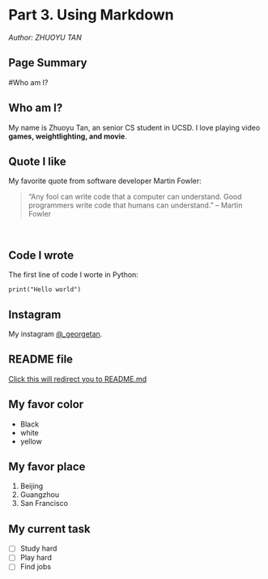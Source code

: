 # Part 3. Using Markdown

*Author: ZHUOYU TAN*
<br>

## Page Summary ##
#Who am I?
## Who am I? ##

My name is Zhuoyu Tan, an senior CS student in UCSD.
I love playing video **games, weightlighting, and movie**.
<br>
## Quote I like ##

My favorite quote from software developer Martin Fowler:
>“Any fool can write code that a computer can understand. Good programmers write code that humans can understand.” – Martin Fowler
<br>

## Code I wrote ##
The first line of code I worte in Python:
```
print("Hello world")
```

## Instagram ##
My instagram [@_georgetan](https://www.instagram.com/_georgetan/).
<br>

## README file ##
[Click this will redirect you to README.md](README.md)
<br>

## My favor color ##
- Black
- white
- yellow

## My favor place ##
1. Beijing
2. Guangzhou
3. San Francisco

## My current task ##
- [ ] Study hard
- [ ] Play hard
- [ ] Find jobs
